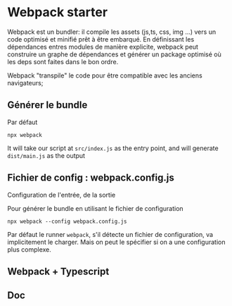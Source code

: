# Webpack starter

Webpack est un bundler: il compile les assets (js,ts, css, img ...) vers un code optimisé et minifié prêt à être embarqué. En définissant les dépendances entres modules de manière explicite, webpack peut construire un graphe de dépendances et générer un package optimisé où les deps sont faites dans le bon ordre. 

Webpack "transpile" le code pour être compatible avec les anciens navigateurs;

## Générer le bundle

Par défaut

`npx webpack`

It will take our script at `src/index.js` as the entry point, and will generate `dist/main.js` as the output

## Fichier de config : webpack.config.js

Configuration de l'entrée, de la sortie

Pour générer le bundle en utilisant le fichier de configuration

`npx webpack --config webpack.config.js`

Par défaut le runner `webpack`, s'il détecte un fichier de configuration, va implicitement le charger. Mais on peut le spécifier si on a une configuration plus complexe.

## Webpack + Typescript

## Doc